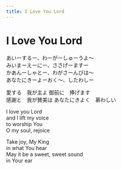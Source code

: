```yaml
---
title: I Love You Lord
---
```

# I Love You Lord
  
あいーするー、わーがーしゅーうよ～  
みいまーえーにー、ささげーますー  
かあんーしゃとー、わがさーんびは～  
あなたにきーよーおく～、したわしー  
  
愛する　我が主よ 御前に　捧げます  
感謝と　我が賛美は あなたにきよく　慕わしい    
  
I love you Lord  
and I lift my voice  
to worship You  
O my soul, rejoice  
  
Take joy, My King  
in what You hear  
May it be a sweet, sweet sound  
in Your ear  
